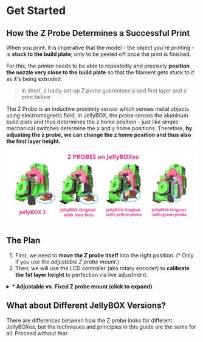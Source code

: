 # Get Started

## How the Z Probe Determines a Successful Print

When you print, it is imperative that the model - the object you're printing - is **stuck to the build plate**; only to be peeled off once the print is finished.

For this, the printer needs to be able to repeatedly and precisely **position the nozzle very close to the build plate** so that the filament gets stuck to it as it's being extruded.

> In short, a badly set-up Z probe guarantees a bad first layer and a print failure.

The Z Probe is an inductive proximity sensor which senses metal objects using electromagnetic field. In JellyBOX, the probe senses the aluminum build plate and thus determines the z home position - just like simple mechanical switches determine the x and y home positions. Therefore, **by adjusting the z probe, we can change the z home position and thus also the first layer height.**

![z-probe-variants.png](assets/z-probe-variants.png)

## The Plan

1. First, we need to **move the Z probe itself** into the right position. (* Only if you use the _adjustable Z probe mount_.)
2. Then, we will use the LCD controller (aka rotary encoder) to **calibrate the 1st layer height** to perfection via live adjustment.

<details>
<summary><b>* Adjustable vs. Fixed Z probe mount (click to expand)</b></summary>

![zprobe-mount.png](assets/zprobe-mount.png)

**Adjustable Z probe mount** is
- 👍 Perfect for power users who want to use hotends of different lengths (like full metal E3D v6 hotend).
- 👍 Compatible with jb JellyBOX Original and 2.
- 👎 Under certain conditions can move if disturbed.

**Fixed Z probe mount** is
- 👍 Easier to use
- 👍 Can never move once set-up
- 👎 Is only compatible with JellyBOX 2 in the moment
</details>


## What about Different JellyBOX Versions?

There are differences between how the Z probe looks for different JellyBOXes, but the techniques and principles in this guide are the same for all. Proceed without fear.